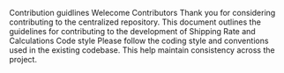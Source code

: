 Contribution guidlines
Welecome Contributors
Thank you for considering contributing to the centralized repository. This document outlines the guidelines for contributing to the development of Shipping Rate and Calculations
Code style
Please follow the coding style and conventions used in the existing codebase. This help maintain consistency across the project.

